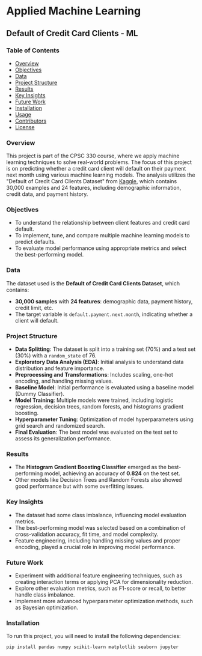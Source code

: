 # Applied Machine Learning

## Default of Credit Card Clients - ML

### Table of Contents
- [Overview](#overview)
- [Objectives](#objectives)
- [Data](#data)
- [Project Structure](#project-structure)
- [Results](#results)
- [Key Insights](#key-insights)
- [Future Work](#future-work)
- [Installation](#installation)
- [Usage](#usage)
- [Contributors](#contributors)
- [License](#license)

### Overview
This project is part of the CPSC 330 course, where we apply machine learning techniques to solve real-world problems. The focus of this project is on predicting whether a credit card client will default on their payment next month using various machine learning models. The analysis utilizes the "Default of Credit Card Clients Dataset" from [Kaggle](https://www.kaggle.com/uciml/default-of-credit-card-clients-dataset), which contains 30,000 examples and 24 features, including demographic information, credit data, and payment history.

### Objectives
- To understand the relationship between client features and credit card default.
- To implement, tune, and compare multiple machine learning models to predict defaults.
- To evaluate model performance using appropriate metrics and select the best-performing model.

### Data
The dataset used is the **Default of Credit Card Clients Dataset**, which contains:
- **30,000 samples** with **24 features**: demographic data, payment history, credit limit, etc.
- The target variable is `default.payment.next.month`, indicating whether a client will default.

### Project Structure
- **Data Splitting**: The dataset is split into a training set (70%) and a test set (30%) with a `random_state` of 76.
- **Exploratory Data Analysis (EDA)**: Initial analysis to understand data distribution and feature importance.
- **Preprocessing and Transformations**: Includes scaling, one-hot encoding, and handling missing values.
- **Baseline Model**: Initial performance is evaluated using a baseline model (Dummy Classifier).
- **Model Training**: Multiple models were trained, including logistic regression, decision trees, random forests, and histograms gradient boosting.
- **Hyperparameter Tuning**: Optimization of model hyperparameters using grid search and randomized search.
- **Final Evaluation**: The best model was evaluated on the test set to assess its generalization performance.

### Results
- The **Histogram Gradient Boosting Classifier** emerged as the best-performing model, achieving an accuracy of **0.824** on the test set.
- Other models like Decision Trees and Random Forests also showed good performance but with some overfitting issues.

### Key Insights
- The dataset had some class imbalance, influencing model evaluation metrics.
- The best-performing model was selected based on a combination of cross-validation accuracy, fit time, and model complexity.
- Feature engineering, including handling missing values and proper encoding, played a crucial role in improving model performance.

### Future Work
- Experiment with additional feature engineering techniques, such as creating interaction terms or applying PCA for dimensionality reduction.
- Explore other evaluation metrics, such as F1-score or recall, to better handle class imbalance.
- Implement more advanced hyperparameter optimization methods, such as Bayesian optimization.

### Installation
To run this project, you will need to install the following dependencies:

```bash
pip install pandas numpy scikit-learn matplotlib seaborn jupyter
